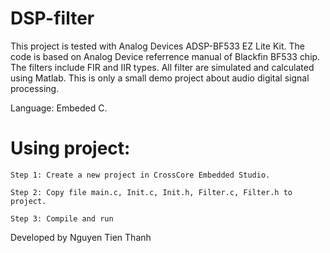 # DSP-filter
This project is tested with Analog Devices ADSP-BF533 EZ Lite Kit. The code is based on Analog Device referrence manual of Blackfin BF533 chip.
The filters include FIR and IIR types. All filter are simulated and calculated using Matlab.
This is only a small demo project about audio digital signal processing.

Language: Embeded C.

# Using project:

    Step 1: Create a new project in CrossCore Embedded Studio.
    
    Step 2: Copy file main.c, Init.c, Init.h, Filter.c, Filter.h to project.
    
    Step 3: Compile and run



Developed by Nguyen Tien Thanh

